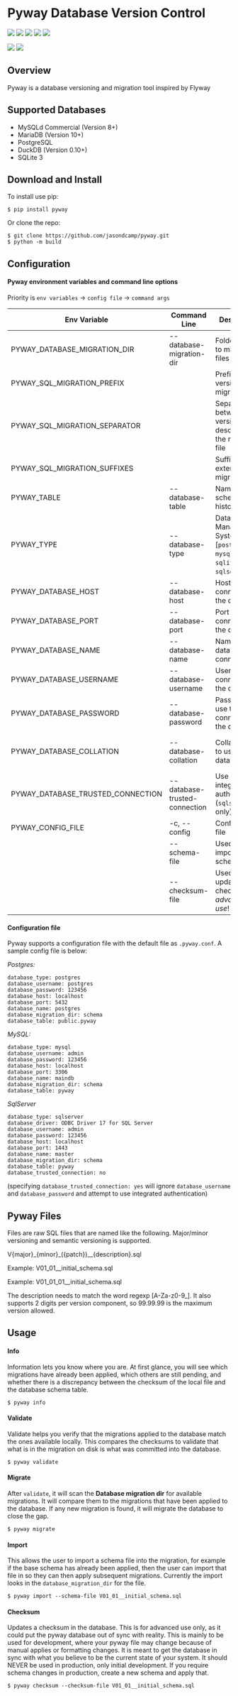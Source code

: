 # Pyway Database Version Control
![](https://img.shields.io/pypi/v/pyway.svg) ![](https://img.shields.io/badge/status-beta-yellow) ![](https://github.com/jasondcamp/pyway/actions/workflows/pyway-test.yml/badge.svg)  ![](https://img.shields.io/pypi/pyversions/pyway.svg) ![](https://img.shields.io/badge/license-GPL-lightgrey)

![](https://api.codeclimate.com/v1/badges/6ad7c702ffb0b1b96c1a/maintainability) ![](https://api.codeclimate.com/v1/badges/6ad7c702ffb0b1b96c1a/test_coverage)

## Overview
Pyway is a database versioning and migration tool inspired by Flyway

## Supported Databases
- MySQLd Commercial (Version 8+)
- MariaDB (Version 10+)
- PostgreSQL
- DuckDB (Version 0.10+)
- SQLite 3

## Download and Install
To install use pip:

    $ pip install pyway

Or clone the repo:

    $ git clone https://github.com/jasondcamp/pyway.git
    $ python -m build

## Configuration
#### Pyway environment variables and command line options

Priority is `env variables` -> `config file` -> `command args`

| Env Variable | Command Line | Description | Default |
| --------------- | -------------- | -------------- | :--------------: |
| PYWAY_DATABASE_MIGRATION_DIR | --database-migration-dir | Folder name to migration files | resources |
| PYWAY_SQL_MIGRATION_PREFIX | | Prefix for version in migration file | V |
| PYWAY_SQL_MIGRATION_SEPARATOR | | Separator between version and description to the migration file | __ |
| PYWAY_SQL_MIGRATION_SUFFIXES | | Suffix extension for migration files | .sql |
| PYWAY_TABLE | --database-table | Name of schema history table | *None* |
| PYWAY_TYPE | --database-type | Data Base Management System [`postgres`, `mysql`, `duckdb`, `sqlite`, `sqlserver` ] | *None* *required* |
| PYWAY_DATABASE_HOST | --database-host | Host to connect to the database | *None* |
| PYWAY_DATABASE_PORT | --database-port | Port to connect to the database | *None* |
| PYWAY_DATABASE_NAME | --database-name | Name of database to connect | *None* |
| PYWAY_DATABASE_USERNAME |--database-username | User to use to connect to the database | *None* |
| PYWAY_DATABASE_PASSWORD | --database-password | Password to use to connect to the database | *None* |
| PYWAY_DATABASE_COLLATION | --database-collation | Collation type to use in the database | MySQL: utf8mb4_general_ci Postgres: *not supported*|
| PYWAY_DATABASE_TRUSTED_CONNECTION | --database-trusted-connection | Use integrated authentication (`sqlserver` only) [`yes`, `no`]  | no |
| PYWAY_CONFIG_FILE | -c, --config | Configuration file | .pyway.conf |
| | --schema-file | Used when importing a schema file | |
| | --checksum-file | Used when updating a checksum - *advanced use*! | |

#### Configuration file
Pyway supports a configuration file with the default file as `.pyway.conf`. A sample config file is below:

_Postgres:_
```
database_type: postgres
database_username: postgres
database_password: 123456
database_host: localhost
database_port: 5432
database_name: postgres
database_migration_dir: schema
database_table: public.pyway
```
_MySQL:_
```
database_type: mysql
database_username: admin
database_password: 123456
database_host: localhost
database_port: 3306
database_name: maindb
database_migration_dir: schema
database_table: pyway
```

_SqlServer_
```
database_type: sqlserver
database_driver: ODBC Driver 17 for SQL Server
database_username: admin
database_password: 123456
database_host: localhost
database_port: 1443
database_name: master
database_migration_dir: schema
database_table: pyway
database_trusted_connection: no
```
(specifying `database_trusted_connection: yes` will ignore `database_username` and `database_password` and attempt to use integrated authentication)

## Pyway Files
Files are raw SQL files that are named like the following. Major/minor versioning and semantic versioning is supported.

V{major}\_{minor}\_({patch})\_\_{description}.sql

Example: V01_01__initial_schema.sql

Example: V01_01_01__initial_schema.sql

The description needs to match the word regexp [A-Za-z0-9_].
It also supports 2 digits per version component, so 99.99.99 is the maximum version allowed.


## Usage

#### Info
Information lets you know where you are. At first glance, you will see which migrations have already been applied, which others are still pending, and whether there is a discrepancy between the checksum of the local file and the database schema table.

    $ pyway info


#### Validate
Validate helps you verify that the migrations applied to the database match the ones available locally. This compares the checksums to validate that what is in the migration on disk is what was committed into the database.

    $ pyway validate


#### Migrate
After `validate`, it will scan the **Database migration dir** for available migrations. It will compare them to the migrations that have been applied to the database. If any new migration is found, it will migrate the database to close the gap.

    $ pyway migrate

#### Import
This allows the user to import a schema file into the migration, for example if the base schema has already been applied, then the user can import that file in so they can then apply subsequent migrations. Currently the import looks in the `database_migration_dir` for the file.

    $ pyway import --schema-file V01_01__initial_schema.sql

#### Checksum
Updates a checksum in the database. This is for advanced use only, as it could put the pyway database out of sync with reality.  This is mainly to be used for development, where your pyway file may change because of manual applies or formatting changes. It is meant to get the database in sync with what you believe to be the current state of your system. It should NEVER be used in production, only initial development. If you require schema changes in production, create a new schema and apply that.

    $ pyway checksum --checksum-file V01_01__initial_schema.sql
